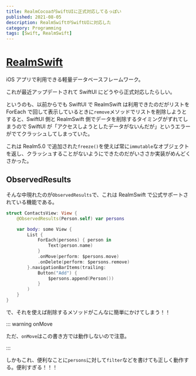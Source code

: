 ```yaml
---
title: RealmCocoaがSwiftUIに正式対応してるっぽい
published: 2021-08-05
description: RealmSwiftがSwiftUIに対応した
category: Programming
tags: [Swift, RealmSwift]
---
```


# [RealmSwift](https://github.com/realm/realm-cocoa)

iOS アプリで利用できる軽量データベースフレームワーク。

これが最近アップデートされて SwiftUI にどうやら正式対応したらしい。

というのも、以前からでも SwiftUI で RealmSwift は利用できたのだがリストを ForEach で回して表示しているときに`remove`メソッドでリストを削除しようとすると、SwiftUI 側と RealmSwift 側でデータを削除するタイミングがずれてしまうので SwiftUI が「アクセスしようとしたデータがないんだが」というエラーがでてクラッシュしてしまっていた。

これは Realm5.0 で追加された`freeze()`を使えば常に`immutable`なオブジェクトを返し、クラッシュすることがないようにできたのだがいささか実装がめんどくさかった。

## ObservedResults

そんな中現れたのが`ObservedResults`で、これは RealmSwift で公式サポートされている機能である。

```swift
struct ContactsView: View {
    @ObservedResults(Person.self) var persons

    var body: some View {
        List {
            ForEach(persons) { person in
                Text(person.name)
            }
            .onMove(perform: $persons.move)
            .onDelete(perform: $persons.remove)
        }.navigationBarItems(trailing:
            Button("Add") {
                $persons.append(Person())
            }
        )
    }
}
```

で、それを使えば削除するメソッドがこんなに簡単にかけてしまう！！

::: warning onMove

ただ、`onMove`はこの書き方では動作しないので注意。

:::

しかもこれ、便利なことに`persons`に対して`filter`などを書けても正しく動作する。便利すぎる！！！


